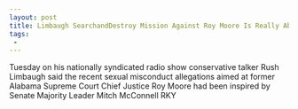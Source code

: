 ```yaml
---
layout: post
title: Limbaugh SearchandDestroy Mission Against Roy Moore Is Really About Mitch McConnell Sending Steve Bannon a Message
tags:
 -
---
```

Tuesday on his nationally syndicated radio show conservative talker Rush Limbaugh said the recent sexual misconduct allegations aimed at former Alabama Supreme Court Chief Justice Roy Moore had been inspired by Senate Majority Leader Mitch McConnell RKY
